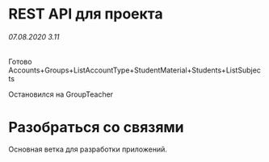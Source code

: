 # REST API для проекта

###### 07.08.2020 3.11
Готово Accounts+Groups+ListAccountType+StudentMaterial+Students+ListSubjects

Остановился на GroupTeacher

Разобраться со связями 
=======

Основная ветка для разработки приложений.
